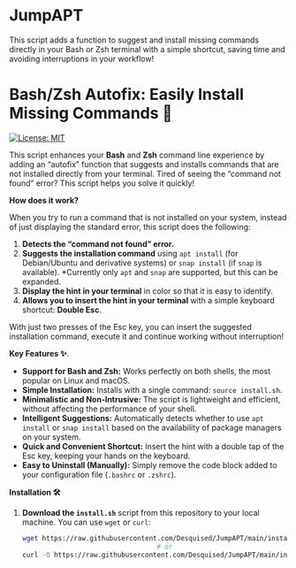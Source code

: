 # JumpAPT
This script adds a function to suggest and install missing commands directly in your Bash or Zsh terminal with a simple shortcut, saving time and avoiding interruptions in your workflow!

# Bash/Zsh Autofix: Easily Install Missing Commands 🚀

[![License: MIT](https://img.shields.io/badge/License-MIT-yellow.svg)](https://opensource.org/licenses/MIT)

This script enhances your **Bash** and **Zsh** command line experience by adding an “autofix” function that suggests and installs commands that are not installed directly from your terminal. Tired of seeing the “command not found” error? This script helps you solve it quickly!

**How does it work?**

When you try to run a command that is not installed on your system, instead of just displaying the standard error, this script does the following:

1. **Detects the “command not found” error.**
2. **Suggests the installation command** using `apt install` (for Debian/Ubuntu and derivative systems) or `snap install` (if `snap` is available).  *Currently only `apt` and `snap` are supported, but this can be expanded.
3. **Display the hint in your terminal** in color so that it is easy to identify.
4. **Allows you to insert the hint in your terminal** with a simple keyboard shortcut: **Double Esc**.

With just two presses of the Esc key, you can insert the suggested installation command, execute it and continue working without interruption!

**Key Features ✨**.

* **Support for Bash and Zsh:** Works perfectly on both shells, the most popular on Linux and macOS.
* **Simple Installation:** Installs with a single command: `source install.sh`.
* **Minimalistic and Non-Intrusive:** The script is lightweight and efficient, without affecting the performance of your shell.
* **Intelligent Suggestions:** Automatically detects whether to use `apt install` or `snap install` based on the availability of package managers on your system.
* **Quick and Convenient Shortcut:** Insert the hint with a double tap of the Esc key, keeping your hands on the keyboard.
* **Easy to Uninstall (Manually):** Simply remove the code block added to your configuration file (`.bashrc` or `.zshrc`).

**Installation 🛠️**

1. **Download the `install.sh`** script from this repository to your local machine. You can use `wget` or `curl`:

   ````bash
   wget https://raw.githubusercontent.com/Desquised/JumpAPT/main/install.sh
                                     # or
   curl -O https://raw.githubusercontent.com/Desquised/JumpAPT/main/install.sh
